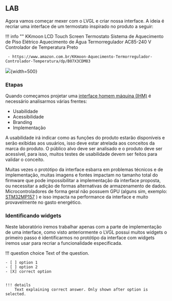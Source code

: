 ## LAB

Agora vamos começar mexer com o LVGL e criar nossa interface. A ideia é recriar uma interface de um termostato inspirado no produto a seguir:

!!! info ""
     KKmoon LCD Touch Screen Termostato Sistema de Aquecimento de Piso Elétrico Aquecimento de Água Termorregulador AC85-240 V Controlador de Temperatura Preto 
    
     - https://www.amazon.com.br/KKmoon-Aquecimento-Termorregulador-Controlador-Temperatura/dp/B07X3CDM83

![](https://images-na.ssl-images-amazon.com/images/I/51iNUfjxJDL._AC_SL1000_.jpg){width=500}

### Etapas

Quando começamos projetar uma [interface homem máquina (IHM)](https://en.wikipedia.org/wiki/Human%E2%80%93computer_interaction) é necessário analisarmos várias frentes:

- Usabilidade
- Acessibilidade
- Branding
- Implementação

A usabilidade irá indicar como as funções do produto estarão disponíveis e serão exibidas aos usuários, isso deve estar atrelada aos conceitos da marca do produto. O público alvo deve ser analisado e o produto deve ser acessível, para isso, muitos testes de usabilidade devem ser feitos para validar o conceito.

Muitas vezes o protótipo da interface esbarra em problemas técnicos e de implementação, muitas imagens e fontes impactam no tamanho total do firmware que pode impossibilitar a implementação da interface proposta, ou necessitar a adição de formas alternativas de armazenamento de dados. Microcontroladores de forma geral não possuem GPU (alguns sim, exemplo: [STM32MP157](https://www.st.com/en/microcontrollers-microprocessors/stm32mp157.html) ) e isso impacta na performance da interface e muito provavelmente no gasto energético.

### Identificando widgets

Neste laboratório iremos trabalhar apenas com a parte de implementação de uma interface, como visto anteriormente o LVGL possui muitos widgets o primeiro passo é identificarmos no protótipo da interface com widgets iremos usar para recriar a funcionalidade especificada.


!!! question choice
    Text of the question. 

    - [ ] option 1
    - [ ] option 2
    - [X] correct option


    !!! details
        Text explaining correct answer. Only shown after option is selected.

